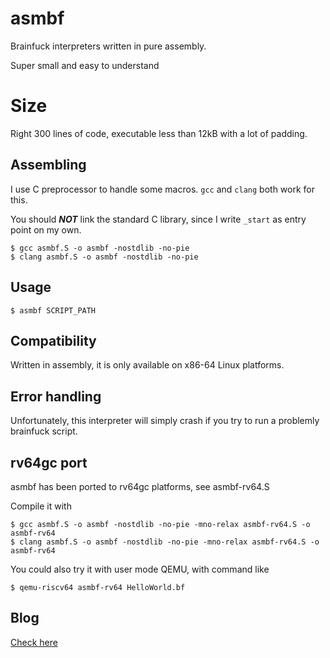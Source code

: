 # asmbf

Brainfuck interpreters written in pure assembly.

Super small and easy to understand

# Size

Right 300 lines of code, executable less than 12kB with a lot of padding.

## Assembling

I use C preprocessor to handle some macros. ``gcc`` and ``clang`` both
work for this.

You should ***NOT*** link the standard C library, since I write ``_start``
as entry point on my own.

```
$ gcc asmbf.S -o asmbf -nostdlib -no-pie
$ clang asmbf.S -o asmbf -nostdlib -no-pie
```

## Usage

``
$ asmbf SCRIPT_PATH
``

## Compatibility

Written in assembly, it is only available on x86-64 Linux platforms.

## Error handling

Unfortunately, this interpreter will simply crash if you try to run a
problemly brainfuck script.

## rv64gc port

asmbf has been ported to rv64gc platforms, see asmbf-rv64.S

Compile it with

```
$ gcc asmbf.S -o asmbf -nostdlib -no-pie -mno-relax asmbf-rv64.S -o asmbf-rv64
$ clang asmbf.S -o asmbf -nostdlib -no-pie -mno-relax asmbf-rv64.S -o asmbf-rv64
```

You could also try it with user mode QEMU, with command like

```
$ qemu-riscv64 asmbf-rv64 HelloWorld.bf
```

## Blog

[Check here](https://ziyao233.github.io/asmbf.html)
